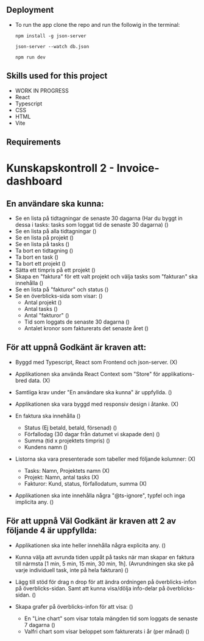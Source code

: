## Deployment
* To run the app clone the repo and run the followig in the terminal: 
  ```
  npm install -g json-server
  ```
  ```
  json-server --watch db.json
  ```
  ```
  npm run dev
  ```

## Skills used for this project
* WORK IN PROGRESS
* React
* Typescript
* CSS
* HTML 
* Vite

## Requirements

# Kunskapskontroll 2 - Invoice-dashboard

## En användare ska kunna:
- Se en lista på tidtagningar de senaste 30 dagarna
  (Har du byggt in dessa i tasks: tasks som loggat tid de senaste 30 dagarna) ()
- Se en lista på alla tidtagningar ()
- Se en lista på projekt ()
- Se en lista på tasks ()
- Ta bort en tidtagning ()
- Ta bort en task ()
- Ta bort ett projekt ()
- Sätta ett timpris på ett projekt ()
- Skapa en "faktura" för ett valt projekt och välja tasks som "fakturan" ska innehålla ()
- Se en lista på "fakturor" och status ()
- Se en överblicks-sida som visar: ()
  - Antal projekt ()
  - Antal tasks ()
  - Antal "fakturor" ()
  - Tid som loggats de senaste 30 dagarna ()
  - Antalet kronor som fakturerats det senaste året ()

## För att uppnå Godkänt är kraven att:
- Byggd med Typescript, React som Frontend och json-server. (X)

- Applikationen ska använda React Context som "Store" för applikations-bred data. (X)

- Samtliga krav under "En användare ska kunna" är uppfyllda. ()

- Applikationen ska vara byggd med responsiv design i åtanke. (X)

- En faktura ska innehålla ()
  - Status (Ej betald, betald, försenad) ()
  - Förfallodag (30 dagar från datumet vi skapade den) ()
  - Summa (tid x projektets timpris) ()
  - Kundens namn ()

- Listorna ska vara presenterade som tabeller med följande kolumner: (X)
  - Tasks: Namn, Projektets namn (X)
  - Projekt: Namn, antal tasks (X)
  - Fakturor: Kund, status, förfallodatum, summa (X)

- Applikationen ska inte innehålla några "@ts-ignore", typfel och inga implicita any. ()

## För att uppnå Väl Godkänt är kraven att 2 av följande 4 är uppfyllda:
- Applikationen ska inte heller innehålla några explicita any. ()

- Kunna välja att avrunda tiden uppåt på tasks när man skapar en faktura till närmsta [1 min, 5 min, 15 min, 30 min, 1h].
(Avrundningen ska ske på varje individuell task, inte på hela fakturan) ()

- Lägg till stöd för drag n drop för att ändra ordningen på överblicks-infon på överblicks-sidan.
Samt att kunna visa/dölja info-delar på överblicks-sidan. ()

- Skapa grafer på överblicks-infon för att visa: ()
  - En "Line chart" som visar totala mängden tid som loggats de senaste 7 dagarna ()
  - Valfri chart som visar beloppet som fakturerats i år (per månad) ()